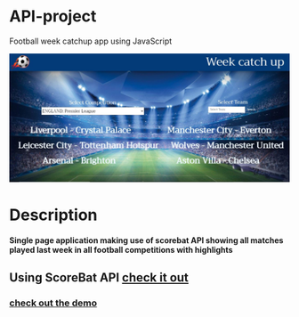# API-project

Football week catchup app using JavaScript

 <img src="./footballimg.JPG">

# Description

<h4>Single page application making use of scorebat API showing all matches played last week in all football competitions with highlights </h4>

## Using ScoreBat API <a href="https://www.scorebat.com/video-api/">check it out</a>

<h3><a href="https://osamaalpha.github.io/API-project/">check out the demo</a></h3>
